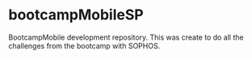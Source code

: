# bootcampMobileSP
BootcampMobile development repository. This was create to do all the challenges from the bootcamp with SOPHOS.
